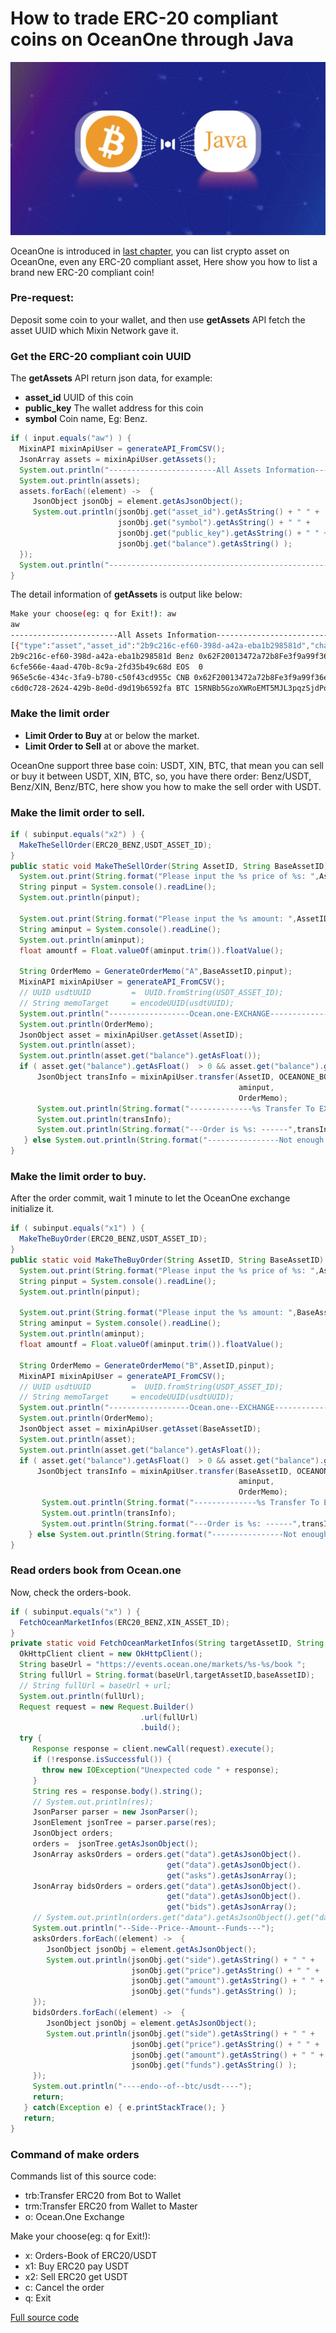 # How to trade ERC-20 compliant coins on OceanOne through Java
![cover](https://github.com/wenewzhang/mixin_labs-java-bot/raw/master/bitcoin_wallet-java/mixin-bitcoin-java.jpg)

OceanOne is introduced in [last chapter](https://github.com/wenewzhang/mixin_labs-java-bot/blob/master/README5.md), you can list  crypto asset on OceanOne, even any ERC-20 compliant asset, Here show you how to list a brand new ERC-20 compliant coin!

### Pre-request:
Deposit some coin to your wallet, and then use **getAssets** API fetch the asset UUID which Mixin Network gave it.

### Get the ERC-20 compliant coin UUID
The **getAssets** API return json data, for example:

- **asset_id** UUID of this coin
- **public_key** The wallet address for this coin
- **symbol**  Coin name, Eg: Benz.

```java
if ( input.equals("aw") ) {
  MixinAPI mixinApiUser = generateAPI_FromCSV();
  JsonArray assets = mixinApiUser.getAssets();
  System.out.println("------------------------All Assets Information---------------------------");
  System.out.println(assets);
  assets.forEach((element) ->  {
     JsonObject jsonObj = element.getAsJsonObject();
     System.out.println(jsonObj.get("asset_id").getAsString() + " " +
                        jsonObj.get("symbol").getAsString() + " " +
                        jsonObj.get("public_key").getAsString() + " " +
                        jsonObj.get("balance").getAsString() );
  });
  System.out.println("-----------------------------------------------------------------------");
}
```
The detail information of **getAssets** is output like below:
```bash
Make your choose(eg: q for Exit!): aw
aw
------------------------All Assets Information---------------------------
[{"type":"asset","asset_id":"2b9c216c-ef60-398d-a42a-eba1b298581d","chain_id":"43d61dcd-e413-450d-80b8-101d5e903357","symbol":"Benz","name":"Benz coin","icon_url":"https://images.mixin.one/yH_I5b0GiV2zDmvrXRyr3bK5xusjfy5q7FX3lw3mM2Ryx4Dfuj6Xcw8SHNRnDKm7ZVE3_LvpKlLdcLrlFQUBhds=s128","balance":"1000","public_key":"0x62F20013472a72b8Fe3f9a99f36e5802E6e93c15","account_name":"","account_tag":"","price_btc":"0","price_usd":"0","change_btc":"0","change_usd":"0","asset_key":"0xc409b5696c5f9612e194a582e14c8cd41ecdbc67","confirmations":100,"capitalization":0},{"type":"asset","asset_id":"6cfe566e-4aad-470b-8c9a-2fd35b49c68d","chain_id":"6cfe566e-4aad-470b-8c9a-2fd35b49c68d","symbol":"EOS","name":"EOS","icon_url":"https://images.mixin.one/a5dtG-IAg2IO0Zm4HxqJoQjfz-5nf1HWZ0teCyOnReMd3pmB8oEdSAXWvFHt2AJkJj5YgfyceTACjGmXnI-VyRo=s128","balance":"0","public_key":"","account_name":"eoswithmixin","account_tag":"889ed66a1059bc3dab60e2ee44d0f993","price_btc":"0.0008953","price_usd":"4.73591781","change_btc":"-0.004161988128557199","change_usd":"0.00012182287348895748","asset_key":"eosio.token:EOS","confirmations":64,"capitalization":0},{"type":"asset","asset_id":"965e5c6e-434c-3fa9-b780-c50f43cd955c","chain_id":"43d61dcd-e413-450d-80b8-101d5e903357","symbol":"CNB","name":"Chui Niu Bi","icon_url":"https://images.mixin.one/0sQY63dDMkWTURkJVjowWY6Le4ICjAFuu3ANVyZA4uI3UdkbuOT5fjJUT82ArNYmZvVcxDXyNjxoOv0TAYbQTNKS=s128","balance":"0.99984","public_key":"0x62F20013472a72b8Fe3f9a99f36e5802E6e93c15","account_name":"","account_tag":"","price_btc":"0","price_usd":"0","change_btc":"0","change_usd":"0","asset_key":"0xec2a0550a2e4da2a027b3fc06f70ba15a94a6dac","confirmations":100,"capitalization":0},{"type":"asset","asset_id":"c6d0c728-2624-429b-8e0d-d9d19b6592fa","chain_id":"c6d0c728-2624-429b-8e0d-d9d19b6592fa","symbol":"BTC","name":"Bitcoin","icon_url":"https://images.mixin.one/HvYGJsV5TGeZ-X9Ek3FEQohQZ3fE9LBEBGcOcn4c4BNHovP4fW4YB97Dg5LcXoQ1hUjMEgjbl1DPlKg1TW7kK6XP=s128","balance":"0","public_key":"15RNBb5GzoXWRoEMT5MJL3pqzSjdPoXf6J","account_name":"","account_tag":"","price_btc":"1","price_usd":"5289.7409549","change_btc":"0","change_usd":"0.004160319338628907","asset_key":"c6d0c728-2624-429b-8e0d-d9d19b6592fa","confirmations":6,"capitalization":0}]
2b9c216c-ef60-398d-a42a-eba1b298581d Benz 0x62F20013472a72b8Fe3f9a99f36e5802E6e93c15 1000
6cfe566e-4aad-470b-8c9a-2fd35b49c68d EOS  0
965e5c6e-434c-3fa9-b780-c50f43cd955c CNB 0x62F20013472a72b8Fe3f9a99f36e5802E6e93c15 0.99984
c6d0c728-2624-429b-8e0d-d9d19b6592fa BTC 15RNBb5GzoXWRoEMT5MJL3pqzSjdPoXf6J 0
```
### Make the limit order
- **Limit Order to Buy**  at or below the market.
- **Limit Order to Sell**  at or above the market.

OceanOne support three base coin: USDT, XIN, BTC, that mean you can sell or buy it between USDT, XIN, BTC, so, you have there order: Benz/USDT, Benz/XIN, Benz/BTC, here show you how to make the sell order with USDT.

### Make the limit order to sell.

```java
if ( subinput.equals("x2") ) {
  MakeTheSellOrder(ERC20_BENZ,USDT_ASSET_ID);
}
public static void MakeTheSellOrder(String AssetID, String BaseAssetID) {
  System.out.print(String.format("Please input the %s price of %s: ",AssetID,BaseAssetID));
  String pinput = System.console().readLine();
  System.out.println(pinput);

  System.out.print(String.format("Please input the %s amount: ",AssetID));
  String aminput = System.console().readLine();
  System.out.println(aminput);
  float amountf = Float.valueOf(aminput.trim()).floatValue();

  String OrderMemo = GenerateOrderMemo("A",BaseAssetID,pinput);
  MixinAPI mixinApiUser = generateAPI_FromCSV();
  // UUID usdtUUID         =  UUID.fromString(USDT_ASSET_ID);
  // String memoTarget     = encodeUUID(usdtUUID);
  System.out.println("------------------Ocean.one-EXCHANGE----------------------------");
  System.out.println(OrderMemo);
  JsonObject asset = mixinApiUser.getAsset(AssetID);
  System.out.println(asset);
  System.out.println(asset.get("balance").getAsFloat());
  if ( asset.get("balance").getAsFloat()  > 0 && asset.get("balance").getAsFloat() >= amountf ) {
      JsonObject transInfo = mixinApiUser.transfer(AssetID, OCEANONE_BOT,
                                                   aminput,
                                                   OrderMemo);
      System.out.println(String.format("--------------%s Transfer To EXCHANGE Information---------",AssetID));
      System.out.println(transInfo);
      System.out.println(String.format("---Order is %s: ------",transInfo.get("trace_id").getAsString()));
   } else System.out.println(String.format("----------------Not enough %s--------------------------",AssetID));
}
```

### Make the limit order to buy.
After the order commit, wait 1 minute to let the OceanOne exchange initialize it.
```java
if ( subinput.equals("x1") ) {
  MakeTheBuyOrder(ERC20_BENZ,USDT_ASSET_ID);
}
public static void MakeTheBuyOrder(String AssetID, String BaseAssetID) {
  System.out.print(String.format("Please input the %s price of %s: ",AssetID,BaseAssetID));
  String pinput = System.console().readLine();
  System.out.println(pinput);

  System.out.print(String.format("Please input the %s amount: ",BaseAssetID));
  String aminput = System.console().readLine();
  System.out.println(aminput);
  float amountf = Float.valueOf(aminput.trim()).floatValue();

  String OrderMemo = GenerateOrderMemo("B",AssetID,pinput);
  MixinAPI mixinApiUser = generateAPI_FromCSV();
  // UUID usdtUUID         =  UUID.fromString(USDT_ASSET_ID);
  // String memoTarget     = encodeUUID(usdtUUID);
  System.out.println("------------------Ocean.one--EXCHANGE----------------------------");
  System.out.println(OrderMemo);
  JsonObject asset = mixinApiUser.getAsset(BaseAssetID);
  System.out.println(asset);
  System.out.println(asset.get("balance").getAsFloat());
  if ( asset.get("balance").getAsFloat()  > 0 && asset.get("balance").getAsFloat() >= amountf ) {
      JsonObject transInfo = mixinApiUser.transfer(BaseAssetID, OCEANONE_BOT,
                                                   aminput,
                                                   OrderMemo);
       System.out.println(String.format("--------------%s Transfer To EXCHANGE Information---------",BaseAssetID));
       System.out.println(transInfo);
       System.out.println(String.format("---Order is %s: ------",transInfo.get("trace_id").getAsString()));
    } else System.out.println(String.format("----------------Not enough %s--------------------------",BaseAssetID));
}
```
### Read orders book from Ocean.one
Now, check the orders-book.
```java
if ( subinput.equals("x") ) {
  FetchOceanMarketInfos(ERC20_BENZ,XIN_ASSET_ID);
}
private static void FetchOceanMarketInfos(String targetAssetID, String baseAssetID) {
  OkHttpClient client = new OkHttpClient();
  String baseUrl = "https://events.ocean.one/markets/%s-%s/book ";
  String fullUrl = String.format(baseUrl,targetAssetID,baseAssetID);
  // String fullUrl = baseUrl + url;
  System.out.println(fullUrl);
  Request request = new Request.Builder()
                             .url(fullUrl)
                             .build();
  try {
     Response response = client.newCall(request).execute();
     if (!response.isSuccessful()) {
       throw new IOException("Unexpected code " + response);
     }
     String res = response.body().string();
     // System.out.println(res);
     JsonParser parser = new JsonParser();
     JsonElement jsonTree = parser.parse(res);
     JsonObject orders;
     orders =  jsonTree.getAsJsonObject();
     JsonArray asksOrders = orders.get("data").getAsJsonObject().
                                   get("data").getAsJsonObject().
                                   get("asks").getAsJsonArray();
     JsonArray bidsOrders = orders.get("data").getAsJsonObject().
                                   get("data").getAsJsonObject().
                                   get("bids").getAsJsonArray();
     // System.out.println(orders.get("data").getAsJsonObject().get("data").getAsJsonObject().get("bids").getAsJsonArray());
     System.out.println("--Side--Price--Amount--Funds---");
     asksOrders.forEach((element) ->  {
        JsonObject jsonObj = element.getAsJsonObject();
        System.out.println(jsonObj.get("side").getAsString() + " " +
                           jsonObj.get("price").getAsString() + " " +
                           jsonObj.get("amount").getAsString() + " " +
                           jsonObj.get("funds").getAsString() );
     });
     bidsOrders.forEach((element) ->  {
        JsonObject jsonObj = element.getAsJsonObject();
        System.out.println(jsonObj.get("side").getAsString() + " " +
                           jsonObj.get("price").getAsString() + " " +
                           jsonObj.get("amount").getAsString() + " " +
                           jsonObj.get("funds").getAsString() );
     });
     System.out.println("----endo--of--btc/usdt----");
     return;
   } catch(Exception e) { e.printStackTrace(); }
   return;
}
```
### Command of make orders

Commands list of this source code:

- trb:Transfer ERC20 from Bot to Wallet
- trm:Transfer ERC20 from Wallet to Master
- o: Ocean.One Exchange

Make your choose(eg: q for Exit!):
- x:  Orders-Book of ERC20/USDT
- x1: Buy ERC20 pay USDT
- x2: Sell ERC20 get USDT
- c: Cancel the order
- q: Exit

[Full source code](https://github.com/wenewzhang/mixin_labs-java-bot/blob/master/bitcoin_wallet-java/src/main/java/bitcoin_wallet/java/App.java)
